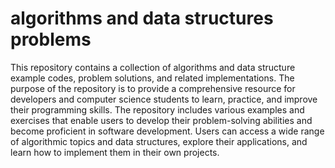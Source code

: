 # algorithms and data structures problems
This repository contains a collection of algorithms and data structure example codes, problem solutions, and related implementations. The purpose of the repository is to provide a comprehensive resource for developers and computer science students to learn, practice, and improve their programming skills. The repository includes various examples and exercises that enable users to develop their problem-solving abilities and become proficient in software development. Users can access a wide range of algorithmic topics and data structures, explore their applications, and learn how to implement them in their own projects.
